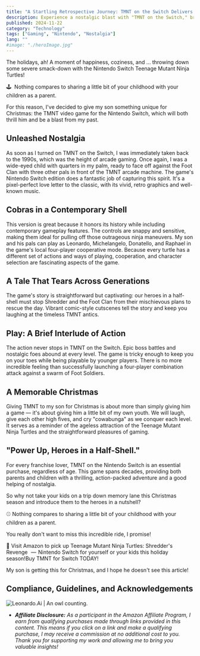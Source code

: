 ```yaml
---
title: "A Startling Retrospective Journey: TMNT on the Switch Delivers the Arcade Home!"
description: Experience a nostalgic blast with "TMNT on the Switch," bringing arcade thrills home for the holidays. Relive the 90s with vibrant graphics, classic gameplay, and local co-op action. Perfect for sharing timeless TMNT fun with the next generation! 🌟 🎮🕹 ️
published: 2024-11-22
category: "Technology"
tags: ["Gaming", "Nintendo", "Nostalgia"]
lang: ""
#image: "./heroImage.jpg"
---
```


<!-- ![Hero Image](./heroImage.jpg) -->

The holidays, ah! A moment of happiness, coziness, and … throwing down some severe smack-down with the Nintendo Switch Teenage Mutant Ninja Turtles!

🕹 ️ Nothing compares to sharing a little bit of your childhood with your children as a parent.

For this reason, I've decided to give my son something unique for Christmas: the TMNT video game for the Nintendo Switch, which will both thrill him and be a blast from my past.


## Unleashed Nostalgia

As soon as I turned on TMNT on the Switch, I was immediately taken back to the 1990s, which was the height of arcade gaming. Once again, I was a wide-eyed child with quarters in my palm, ready to face off against the Foot Clan with three other pals in front of the TMNT arcade machine. The game's Nintendo Switch edition does a fantastic job of capturing this spirit. It's a pixel-perfect love letter to the classic, with its vivid, retro graphics and well-known music.

## Cobras in a Contemporary Shell

This version is great because it honors its history while including contemporary gameplay features. The controls are snappy and sensitive, making them ideal for pulling off those outrageous ninja maneuvers. My son and his pals can play as Leonardo, Michelangelo, Donatello, and Raphael in the game's local four-player cooperative mode. Because every turtle has a different set of actions and ways of playing, cooperation, and character selection are fascinating aspects of the game.

## A Tale That Tears Across Generations

The game's story is straightforward but captivating: our heroes in a half-shell must stop Shredder and the Foot Clan from their mischievous plans to rescue the day. Vibrant comic-style cutscenes tell the story and keep you laughing at the timeless TMNT antics.

## Play: A Brief Interlude of Action

The action never stops in TMNT on the Switch. Epic boss battles and nostalgic foes abound at every level. The game is tricky enough to keep you on your toes while being playable by younger players. There is no more incredible feeling than successfully launching a four-player combination attack against a swarm of Foot Soldiers.

## A Memorable Christmas

Giving TMNT to my son for Christmas is about more than simply giving him a game — it's about giving him a little bit of my own youth. We will laugh, give each other high fives, and cry "cowabunga" as we conquer each level. It serves as a reminder of the ageless attraction of the Teenage Mutant Ninja Turtles and the straightforward pleasures of gaming.

## "Power Up, Heroes in a Half-Shell."

For every franchise lover, TMNT on the Nintendo Switch is an essential purchase, regardless of age. This game spans decades, providing both parents and children with a thrilling, action-packed adventure and a good helping of nostalgia.

So why not take your kids on a trip down memory lane this Christmas season and introduce them to the heroes in a nutshell?

⚾ Nothing compares to sharing a little bit of your childhood with your children as a parent.

You really don't want to miss this incredible ride, I promise!

🛒 Visit Amazon to pick up Teenage Mutant Ninja Turtles: Shredder's Revenge   —  Nintendo Switch for yourself or your kids this holiday season!Buy TMNT for Switch TODAY!

My son is getting this for Christmas, and I hope he doesn't see this article!

## Compliance, Guidelines, and Acknowledgements

![Leonardo.Ai | An owl counting.](https://res-5.cloudinary.com/ddicetqs5/image/upload/f_auto,fl_force_strip,q_auto:best/v1/wayfinder-ghost-blog/0_uGgtPirpHbchvnrc)

- _**Affiliate Disclosure:** As a participant in the Amazon Affiliate Program, I earn from qualifying purchases made through links provided in this content. This means if you click on a link and make a qualifying purchase, I may receive a commission at no additional cost to you. Thank you for supporting my work and allowing me to bring you valuable insights!_
